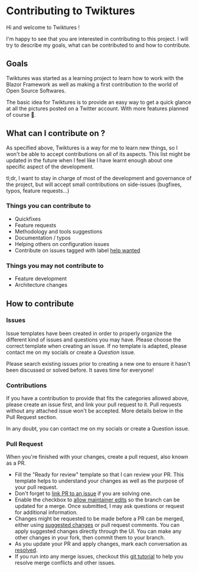 # Contributing to Twiktures 

Hi and welcome to Twiktures ! 

I'm happy to see that you are interested in contributing to this project. I will try to describe my goals, what can be contributed to and how to contribute.

## Goals
Twiktures was started as a learning project to learn how to work with the Blazor Framework as well as making a first contribution to the world of Open Source Softwares. 

The basic idea for Twiktures is to provide an easy way to get a quick glance at all the pictures posted on a Twitter account. With more features planned of course 🙂.

## What can I contribute on ?
As specified above, Twiktures is a way for me to learn new things, so I won't be able to accept contributions on all of its aspects. This list might be updated in the future when I feel like I have learnt enough about one specific aspect of the development.

tl;dr, I want to stay in charge of most of the development and governance of the project, but will accept small contributions on side-issues (bugfixes, typos, feature requests...)

### Things you **can** contribute to
* Quickfixes
* Feature requests
* Methodology and tools suggestions
* Documentation / typos
* Helping others on configuration issues
* Contribute on issues tagged with label [help wanted](https://github.com/Metal-Mighty/Twiktures/issues?q=is%3Aopen+is%3Aissue+label%3A%22help+wanted%22)

### Things you **may not** contribute to
* Feature development
* Architecture changes


## How to contribute
### Issues
Issue templates have been created in order to properly organize the different kind of issues and questions you may have. Please choose the correct template when creating an issue. If no template is adapted, please contact me on my socials or create a *Question* issue.

Please search existing issues prior to creating a new one to ensure it hasn't been discussed or solved before. It saves time for everyone!

### Contributions
If you have a contribution to provide that fits the categories allowed above, please create an issue first, and link your pull request to it. Pull requests without any attached issue won't be accepted. 
More details below in the Pull Request section.

In any doubt, you can contact me on my socials or create a Question issue.

### Pull Request

When you're finished with your changes, create a pull request, also known as a PR.

* Fill the "Ready for review" template so that I can review your PR. This template helps to understand your changes as well as the purpose of your pull request.
* Don't forget to [link PR to an issue](https://docs.github.com/en/issues/tracking-your-work-with-issues/linking-a-pull-request-to-an-issue) if you are solving one.
* Enable the checkbox to [allow maintainer edits](https://docs.github.com/en/github/collaborating-with-issues-and-pull-requests/allowing-changes-to-a-pull-request-branch-created-from-a-fork) so the branch can be updated for a merge. Once submitted, I may ask questions or request for additional information.
* Changes might be requested to be made before a PR can be merged, either using [suggested changes](https://docs.github.com/en/github/collaborating-with-issues-and-pull-requests/incorporating-feedback-in-your-pull-request) or pull request comments. You can apply suggested changes directly through the UI. You can make any other changes in your fork, then commit them to your branch.
* As you update your PR and apply changes, mark each conversation as [resolved](https://docs.github.com/en/github/collaborating-with-issues-and-pull-requests/commenting-on-a-pull-request#resolving-conversations).
* If you run into any merge issues, checkout this [git tutorial](https://lab.github.com/githubtraining/managing-merge-conflicts) to help you resolve merge conflicts and other issues.
